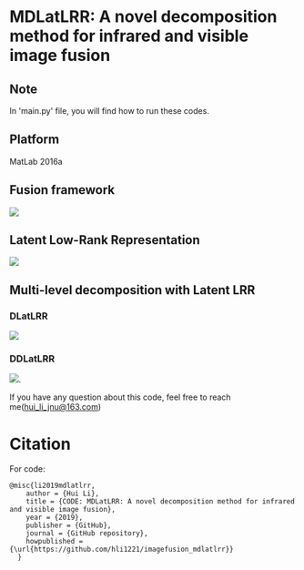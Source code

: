 # MDLatLRR: A novel decomposition method for infrared and visible image fusion

## Note
In 'main.py' file, you will find how to run these codes.

## Platform

MatLab 2016a

## Fusion framework
![](https://github.com/hli1221/imagefusion_mdlatlrr/blob/master/figures/framework.png)

## Latent Low-Rank Representation
![](https://github.com/hli1221/imagefusion_mdlatlrr/blob/master/figures/latentlrr.png)

## Multi-level decomposition with Latent LRR

### DLatLRR
![](https://github.com/hli1221/imagefusion_mdlatlrr/blob/master/figures/DLatLRR.png)

### DDLatLRR
![](https://github.com/hli1221/imagefusion_mdlatlrr/blob/master/figures/MDLatLRR.png).

If you have any question about this code, feel free to reach me(hui_li_jnu@163.com) 

# Citation


For code:
```
@misc{li2019mdlatlrr,
    author = {Hui Li},
    title = {CODE: MDLatLRR: A novel decomposition method for infrared and visible image fusion},
    year = {2019},
    publisher = {GitHub},
    journal = {GitHub repository},
    howpublished = {\url{https://github.com/hli1221/imagefusion_mdlatlrr}}
  }
```


